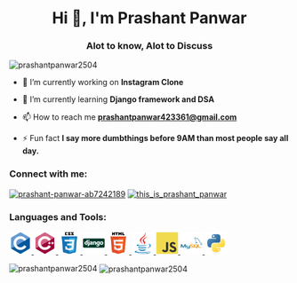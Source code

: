 <h1 align="center">Hi 👋, I'm Prashant Panwar</h1>
<h3 align="center">Alot to know, Alot to Discuss</h3>

<p align="left"> <img src="https://komarev.com/ghpvc/?username=prashantpanwar2504&label=Profile%20views&color=0e75b6&style=flat" alt="prashantpanwar2504" /> </p>

- 🔭 I’m currently working on **Instagram Clone**

- 🌱 I’m currently learning **Django framework and DSA**

- 📫 How to reach me **prashantpanwar423361@gmail.com**

- ⚡ Fun fact **I say more dumbthings before 9AM than most people say all day.**

<h3 align="left">Connect with me:</h3>
<p align="left">
<a href="https://linkedin.com/in/prashant-panwar-ab7242189" target="blank"><img align="center" src="https://raw.githubusercontent.com/rahuldkjain/github-profile-readme-generator/master/src/images/icons/Social/linked-in-alt.svg" alt="prashant-panwar-ab7242189" height="30" width="40" /></a>
<a href="https://instagram.com/this_is_prashant_panwar" target="blank"><img align="center" src="https://raw.githubusercontent.com/rahuldkjain/github-profile-readme-generator/master/src/images/icons/Social/instagram.svg" alt="this_is_prashant_panwar" height="30" width="40" /></a>
</p>

<h3 align="left">Languages and Tools:</h3>
<p align="left"> <a href="https://www.cprogramming.com/" target="_blank"> <img src="https://raw.githubusercontent.com/devicons/devicon/master/icons/c/c-original.svg" alt="c" width="40" height="40"/> </a> <a href="https://www.w3schools.com/cpp/" target="_blank"> <img src="https://raw.githubusercontent.com/devicons/devicon/master/icons/cplusplus/cplusplus-original.svg" alt="cplusplus" width="40" height="40"/> </a> <a href="https://www.w3schools.com/css/" target="_blank"> <img src="https://raw.githubusercontent.com/devicons/devicon/master/icons/css3/css3-original-wordmark.svg" alt="css3" width="40" height="40"/> </a> <a href="https://www.djangoproject.com/" target="_blank"> <img src="https://raw.githubusercontent.com/devicons/devicon/master/icons/django/django-original.svg" alt="django" width="40" height="40"/> </a> <a href="https://www.w3.org/html/" target="_blank"> <img src="https://raw.githubusercontent.com/devicons/devicon/master/icons/html5/html5-original-wordmark.svg" alt="html5" width="40" height="40"/> </a> <a href="https://www.java.com" target="_blank"> <img src="https://raw.githubusercontent.com/devicons/devicon/master/icons/java/java-original.svg" alt="java" width="40" height="40"/> </a> <a href="https://developer.mozilla.org/en-US/docs/Web/JavaScript" target="_blank"> <img src="https://raw.githubusercontent.com/devicons/devicon/master/icons/javascript/javascript-original.svg" alt="javascript" width="40" height="40"/> </a> <a href="https://www.mysql.com/" target="_blank"> <img src="https://raw.githubusercontent.com/devicons/devicon/master/icons/mysql/mysql-original-wordmark.svg" alt="mysql" width="40" height="40"/> </a> <a href="https://www.python.org" target="_blank"> <img src="https://raw.githubusercontent.com/devicons/devicon/master/icons/python/python-original.svg" alt="python" width="40" height="40"/> </a> </p>

<p><img align="left" src="https://github-readme-stats.vercel.app/api/top-langs?username=prashantpanwar2504&show_icons=true&locale=en&layout=compact" alt="prashantpanwar2504" /></p>

<p>&nbsp;<img align="center" src="https://github-readme-stats.vercel.app/api?username=prashantpanwar2504&show_icons=true&locale=en" alt="prashantpanwar2504" /></p>

